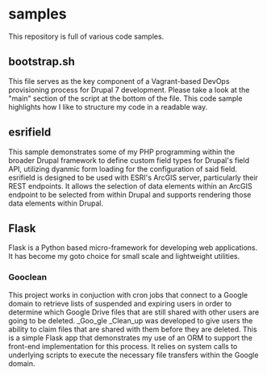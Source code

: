 # samples

This repository is full of various code samples.

## bootstrap.sh
This file serves as the key component of a Vagrant-based DevOps provisioning process for Drupal 7 development. Please take a look at the "main" section of the script at the bottom of the file. This code sample highlights how I like to structure my code in a readable way.

## esrifield
This sample demonstrates some of my PHP programming within the broader Drupal framework to define custom field types for Drupal's field API, utilizing dyanmic form loading for the configuration of said field. esrifield is designed to be used with ESRI's ArcGIS server, particularly their REST endpoints. It allows the selection of data elements within an ArcGIS endpoint to be selected from within Drupal and supports rendering those data elements within Drupal.

## Flask
Flask is a Python based micro-framework for developing web applications. It has become my goto choice for small scale and lightweight utilities.

### Gooclean
This project works in conjuction with cron jobs that connect to a Google domain to retrieve lists of suspended and expiring users in order to determine which Google Drive files that are still shared with other users are going to be deleted. _Goo_gle _Clean_up was developed to give users the ability to claim files that are shared with them before they are deleted. This is a simple Flask app that demonstrates my use of an ORM to support the front-end implementation for this process. It relies on system calls to underlying scripts to execute the necessary file transfers within the Google domain.

